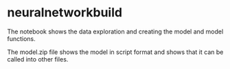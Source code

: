 # neuralnetworkbuild
The notebook shows the data exploration and creating the model and model functions.

The model.zip file shows the model in script format and shows that it can be called into other files.
